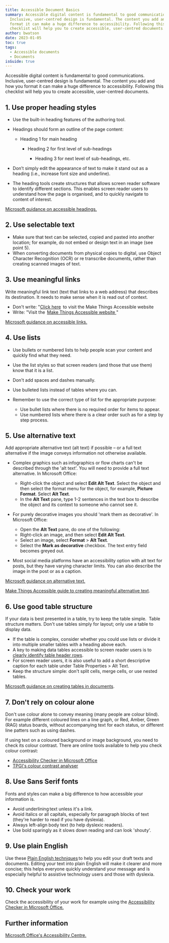 ```yaml
---
title: Accessible Document Basics
summary: Accessible digital content is fundamental to good communications.
  Inclusive, user-centred design is fundamental. The content you add and how you
  format it can make a huge difference to accessibility. Following this
  checklist will help you to create accessible, user-centred documents.
author: bwatson
date: 2023-01-05
toc: true
tags:
  - Accessible documents
  - Documents
isGuide: true
---
```

Accessible digital content is fundamental to good communications. Inclusive, user-centred design is fundamental. The content you add and how you format it can make a huge difference to accessibility. Following this checklist will help you to create accessible, user-centred documents.

## 1. Use proper heading styles

* Use the built-in heading features of the authoring tool. 
* Headings should form an outline of the page content:

  * Heading 1 for main heading

    * Heading 2 for first level of sub-headings

      * Heading 3 for next level of sub-headings, etc. 
* Don’t simply edit the appearance of text to make it stand out as a heading (i.e., increase font size and underline).
* The heading tools create structures that allows screen reader software to identify different sections. This enables screen reader users to understand how the page is organised, and to quickly navigate to content of interest.

[Microsoft guidance on accessible headings.](https://support.microsoft.com/en-us/office/make-your-word-documents-accessible-to-people-with-disabilities-d9bf3683-87ac-47ea-b91a-78dcacb3c66d#bkmk_builtinheadings_win)

## 2. Use selectable text

* Make sure that text can be selected, copied and pasted into another location; for example, do not embed or design text in an image (see point 5).
* When converting documents from physical copies to digital, use Object Character Recognition (OCR) or re transcribe documents, rather than creating scanned images of text.

## 3. Use meaningful links

Write meaningful link text (text that links to a web address) that describes its destination. It needs to make sense when it is read out of context.

* Don't write: "[Click here](https://www.makethingsaccessible.com/)  to visit the Make Things Accessible website
* Write: "Visit the  [Make Things Accessible website ](https://www.makethingsaccessible.com/)"

[Microsoft guidance on accessible links.](https://support.microsoft.com/en-us/office/make-your-word-documents-accessible-to-people-with-disabilities-d9bf3683-87ac-47ea-b91a-78dcacb3c66d#bkmk_links_and_screentips_win)

## 4. Use lists

* Use bullets or numbered lists to help people scan your content and quickly find what they need.
* Use the list styles so that screen readers (and those that use them) know that it is a list.
* Don't add spaces and dashes manually.
* Use bulleted lists instead of tables where you can.
* Remember to use the correct type of list for the appropriate purpose:

  * Use bullet lists where there is no required order for items to appear.
  * Use numbered lists where there is a clear order such as for a step by step process.

## 5. Use alternative text

Add appropriate alternative text (alt text) if possible – or a full text alternative if the image conveys information not otherwise available.

* Complex graphics such as infographics or flow charts can't be described through the 'alt text'. You will need to provide a full text alternative. In Microsoft Office:

  * Right-click the object and select **Edit Alt Text**. Select the object and then select the format menu for the object, for example, **Picture Format**. Select **Alt Text**.
  * In the **Alt Text** pane, type 1-2 sentences in the text box to describe the object and its context to someone who cannot see it.
* For purely decorative images you should 'mark them as decorative'. In Microsoft Office:

  * Open the **Alt Text** pane, do one of the following:
  * Right-click an image, and then select **Edit Alt Text**.
  * Select an image, select **Format** > **Alt Text**.
  * Select the **Mark as decorative** checkbox. The text entry field becomes greyed out.
* Most social media platforms have an accessibility option with alt text for posts, but they have varying character limits. You can also describe the image in the post or as a caption.

[Microsoft guidance on alternative text.](https://support.microsoft.com/en-us/office/make-your-word-documents-accessible-to-people-with-disabilities-d9bf3683-87ac-47ea-b91a-78dcacb3c66d#bkmk_altvisuals_win)

[Make Things Accessible guide to creating meaningful alternative text](https://www.makethingsaccessible.com/guides/creating-meaningful-alternative-text/).

## 6. Use good table structure

If your data is best presented in a table, try to keep the table simple.  Table structure matters. Don't use tables simply for layout; only use a table to display data.

* If the table is complex, consider whether you could use lists or divide it into multiple smaller tables with a heading above each.
* A key to making data tables accessible to screen reader users is to [clearly identify table header rows](https://support.microsoft.com/en-us/office/make-your-word-documents-accessible-to-people-with-disabilities-d9bf3683-87ac-47ea-b91a-78dcacb3c66d#bkmk_tableheaders_win).
* For screen reader users, it is also useful to add a short descriptive caption for each table under Table Properties > Alt Text.
* Keep the structure simple: don't split cells, merge cells, or use nested tables.

[Microsoft guidance on creating tables in documents](https://support.microsoft.com/en-us/office/make-your-word-documents-accessible-to-people-with-disabilities-d9bf3683-87ac-47ea-b91a-78dcacb3c66d#bkmk_winbuiltinheadings).

## 7. Don't rely on colour alone

Don't use colour alone to convey meaning (many people are colour blind). For example different coloured lines on a line graph, or Red, Amber, Green (RAG) status boards, without accompanying text for each status, or different line patters such as using dashes.

If using text on a coloured background or image background, you need to check its colour contrast. There are online tools available to help you check colour contrast:

* [Accessibility Checker in Microsoft Office](https://support.microsoft.com/en-us/office/improve-accessibility-with-the-accessibility-checker-a16f6de0-2f39-4a2b-8bd8-5ad801426c7f?ui=en-us&rs=en-us&ad=us)
* [TPGI's colour contrast analyser](https://www.tpgi.com/color-contrast-checker/)

## 8. Use Sans Serif fonts

Fonts and styles can make a big difference to how accessible your information is.

* Avoid underlining text unless it's a link.
* Avoid italics or all capitals, especially for paragraph blocks of text (they're harder to read if you have dyslexia). 
* Always left-align body text (to help dyslexic readers).
* Use bold sparingly as it slows down reading and can look 'shouty'.

## 9. Use plain English

Use these [Plain English techniques](https://deploy-preview-200--inquisitive-heliotrope-510c6d.netlify.app/guides/plain-english-tip-sheet/) to help you edit your draft texts and documents. Editing your text into plain English will make it clearer and more concise; this helps everyone quickly understand your message and is especially helpful to assistive technology users and those with dyslexia. 

## 10. Check your work

Check the accessibility of your work for example using the [Accessibility Checker in Microsoft Office.](https://support.microsoft.com/en-us/office/improve-accessibility-with-the-accessibility-checker-a16f6de0-2f39-4a2b-8bd8-5ad801426c7f?ui=en-us&rs=en-us&ad=us)

## Further information

[Microsoft Office's Accessibility Centre.](https://support.office.com/en-us/article/Office-Accessibility-Center-Resources-for-people-with-disabilities-ecab0fcf-d143-4fe8-a2ff-6cd596bddc6d)